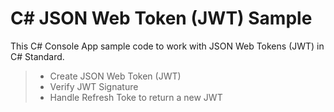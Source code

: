 C# JSON Web Token (JWT) Sample
===================

This C# Console App sample code to work with JSON Web Tokens (JWT) in C# Standard. 

> - Create JSON Web Token (JWT)
> - Verify JWT Signature
> - Handle Refresh Toke to return a new JWT
